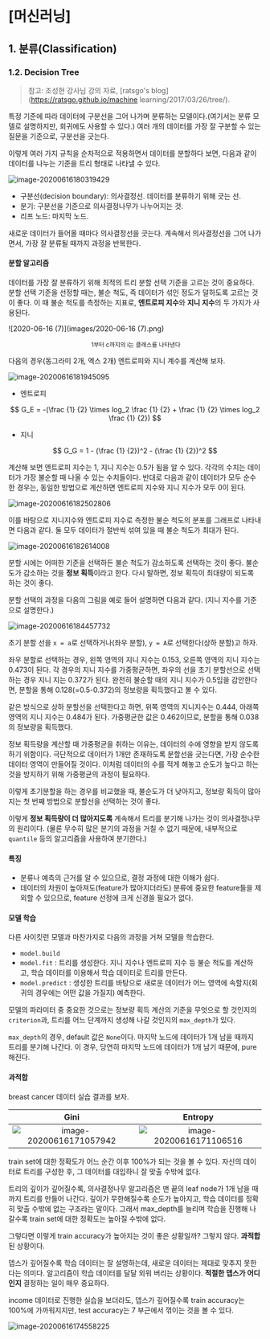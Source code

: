 # [머신러닝]



## 1. 분류(Classification)



### 1.2. Decision Tree



> 참고: 조성현 강사님 강의 자료, [ratsgo's blog](https://ratsgo.github.io/machine learning/2017/03/26/tree/).





 특정 기준에 따라 데이터에 구분선을 그어 나가며 분류하는 모델이다.(여기서는 분류 모델로 설명하지만, 회귀에도 사용할 수 있다.) 여러 개의 데이터를 가장 잘 구분할 수 있는 질문을 기준으로, 구분선을 긋는다. 

 이렇게 여러 가지 규칙을 순차적으로 적용하면서 데이터를 분할하다 보면, 다음과 같이 데이터를 나누는 기준을 트리 형태로 나타낼 수 있다.



![image-20200616180319429](images/image-20200616180319429.png)

 

* 구분선(decision boundary): 의사결정선. 데이터를 분류하기 위해 긋는 선.
* 분기: 구분선을 기준으로 의사결정나무가 나누어지는 것.
* 리프 노드: 마지막 노드. 



 새로운 데이터가 들어올 때마다 의사결정선을 긋는다. 계속해서 의사결정선을 그어 나가면서, 가장 잘 분류될 때까지 과정을 반복한다.

 

#### 분할 알고리즘



 데이터를 가장 잘 분류하기 위해 최적의 트리 분할 선택 기준을 고르는 것이 중요하다.  분할 선택 기준을 선정할 때는, 불순 척도, 즉 데이터가 섞인 정도가 덜하도록 고르는 것이 좋다. 이 때 불순 척도를 측정하는 지표로, **엔트로피 지수**와 **지니 지수**의 두 가지가 사용된다.



![2020-06-16 (7)](images/2020-06-16 (7).png)

<center><sup> 1부터 c까지의 i는 클래스를 나타낸다</sup></center>



 다음의 경우(동그라미 2개, 엑스 2개) 엔트로피와 지니 계수를 계산해 보자.



![image-20200616181945095](images/image-20200616181945095.png)

* 엔트로피

$$
G_E = -(\frac {1} {2} \times log_2 \frac {1} {2} + \frac {1} {2} \times log_2 \frac {1} {2})
$$

* 지니

$$
G_G = 1 - (\frac {1} {2})^2 - (\frac {1} {2})^2
$$



 계산해 보면 엔트로피 지수는 1, 지니 지수는 0.5가 됨을 알 수 있다. 각각의 수치는 데이터가 가장 불순할 때 나올 수 있는 수치들이다. 반대로 다음과 같이 데이터가 모두 순수한 경우는, 동일한 방법으로 계산하면 엔트로피 지수와 지니 지수가 모두 0이 된다.



![image-20200616182502806](images/image-20200616182502806.png)



 이를 바탕으로 지니지수와 엔트로피 지수로 측정한 불순 척도의 분포를 그래프로 나타내면 다음과 같다. 둘 모두 데이터가 절반씩 섞여 있을 때 불순 척도가 최대가 된다.



![image-20200616182614008](images/image-20200616182614008.png)



 분할 시에는 어떠한 기준을 선택하든 불순 척도가 감소하도록 선택하는 것이 좋다. 불순도가 감소하는 것을 **정보 획득**이라고 한다. 다시 말하면, 정보 획득이 최대량이 되도록 하는 것이 좋다.



 분할 선택의 과정을 다음의 그림을 예로 들어 설명하면 다음과 같다. (지니 지수를 기준으로 설명한다.)



![image-20200616184457732](images/image-20200616184457732.png)



 초기 분할 선을 `x = a`로 선택하거나(좌우 분할), `y = A`로 선택한다(상하 분할)고 하자.

 좌우 분할로 선택하는 경우, 왼쪽 영역의 지니 지수는 0.153, 오른쪽 영역의 지니 지수는 0.473이 된다. 각 경우의 지니 지수를 가중평균하면, 좌우의 선을 초기 분할선으로 선택하는 경우 지니 지는 0.372가 된다. 완전히 불순할 때의 지니 지수가 0.5임을 감안한다면, 분할을 통해 0.128(=0.5-0.372)의 정보량을 획득했다고 볼 수 있다. 

 같은 방식으로 상하 분할선을 선택한다고 하면, 위쪽 영역의 지니지수는 0.444, 아래쪽 영역의 지니 지수는 0.484가 된다. 가중평균한 값은 0.462이므로, 분할을 통해 0.038의 정보량을 획득했다.

 정보 획득량을 계산할 때 가중평균을 취하는 이유는, 데이터의 수에 영향을 받지 않도록 하기 위함이다. 극단적으로 데이터가 1개만 존재하도록 분할선을 긋는다면, 가장 순수한 데이터 영역이 만들어질 것이다. 이처럼 데이터의 수를 적게 해놓고 순도가 높다고 하는 것을 방지하기 위해 가중평균의 과정이 필요하다.



 이렇게 초기분할을 하는 경우를 비교했을 때, 불순도가 더 낮아지고, 정보량 획득이 많아지는 첫 번째 방법으로 분할선을 선택하는 것이 좋다. 



 이렇게 **정보 획득량이 더 많아지도록** 계속해서 트리를 분기해 나가는 것이 의사결정나무의 원리이다. (물론 무수히 많은 분기의 과정을 거칠 수 없기 때문에, 내부적으로 `quantile`  등의 알고리즘을 사용하여 분기한다.)



#### 특징

* 분류나 예측의 근거를 알 수 있으므로, 결정 과정에 대한 이해가 쉽다.
* 데이터의 차원이 높아져도(feature가 많아지더라도) 분류에 중요한 feature들을 제외할 수 있으므로, feature 선정에 크게 신경쓸 필요가 없다.





#### 모델 학습



 다른 사이킷런 모델과 마찬가지로 다음의 과정을 거쳐 모델을 학습한다.

* `model.build` 
* `model.fit` : 트리를 생성한다. 지니 지수나 엔트로피 지수 등 불순 척도를 계산하고, 학습 데이터를 이용해서 학습 데이터로 트리를 만든다.
* `model.predict` : 생성한 트리를 바탕으로 새로운 데이터가 어느 영역에 속할지(회귀의 경우에는 어떤 값을 가질지) 예측한다.



 모델의 파라미터 중 중요한 것으로는 정보량 획득 계산의 기준을 무엇으로 할 것인지의 `criterion`과, 트리를 어느 단계까지 생성해 나갈 것인지의 `max_depth`가 있다.

 `max_depth`의 경우, default 값은 `None`이다. 마지막 노드에 데이터가 1개 남을 때까지 트리를 분기해 나간다. 이 경우, 당연히 마지막 노드에 데이터가 1개 남기 때문에, pure해진다.





#### 과적합



 breast cancer 데이터 실습 결과를 보자. 



|                             Gini                             |                           Entropy                            |
| :----------------------------------------------------------: | :----------------------------------------------------------: |
| ![image-20200616171057942](images/image-20200616171057942.png) | ![image-20200616171106516](images/image-20200616171106516.png) |



  train set에 대한 정확도가 어느 순간 이후 100%가 되는 것을 볼 수 있다. 자신의 데이터로 트리를 구성한 후, 그 데이터를 대입하니 잘 맞출 수밖에 없다.

 트리의 깊이가 깊어질수록, 의사결정나무 알고리즘은 맨 끝의 leaf node가 1개 남을 때까지 트리를 만들어 나간다. 깊이가 무한해질수록 순도가 높아지고, 학습 데이터를 정확히 맞출 수밖에 없는 구조라는 말이다. 그래서 max_depth를 늘리며 학습을 진행해 나갈수록 train set에 대한 정확도는 높아질 수밖에 없다.



 그렇다면 이렇게 train accuracy가 높아지는 것이 좋은 상황일까?  그렇지 않다. **과적합**된 상황이다.

  뎁스가 깊어질수록 학습 데이터는 잘 설명하는데, 새로운 데이터는 제대로 맞추지 못한다는 의미다. 알고리즘이 학습 데이터를 달달 외워 버리는 상황이다. **적절한 뎁스가 어디인지** 결정하는 일이 매우 중요하다.



 income 데이터로 진행한 실습을 보더라도, 뎁스가 깊어질수록 train accuracy는 100%에 가까워지지만, test accuracy는 7 부근에서 꺾이는 것을 볼 수 있다.



![image-20200616174558225](images/image-20200616174558225.png)

